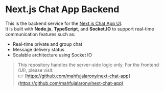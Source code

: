 # Next.js Chat App Backend

This is the backend service for the [Next.js Chat App UI](https://github.com/mahfujalarony/next-chat-app).  
It is built with **Node.js**, **TypeScript**, and **Socket.IO** to support real-time communication features such as:

- Real-time private and group chat
- Message delivery status
- Scalable architecture using Socket IO

> This repository handles the server-side logic only. For the frontend (UI), please visit:  
👉 [https://github.com/mahfujalarony/next-chat-app](https://github.com/mahfujalarony/next-chat-app)
